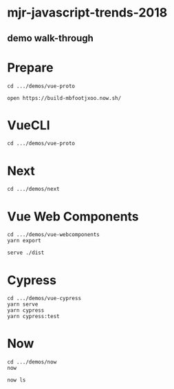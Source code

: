 # mjr-javascript-trends-2018
## demo walk-through

# Prepare

```
cd .../demos/vue-proto

open https://build-mbfootjxoo.now.sh/
```

# VueCLI

```
cd .../demos/vue-proto

```

# Next

```
cd .../demos/next
```

# Vue Web Components

```
cd .../demos/vue-webcomponents
yarn export

serve ./dist
```

# Cypress

```
cd .../demos/vue-cypress
yarn serve
yarn cypress
yarn cypress:test
```

# Now

```
cd .../demos/now
now

now ls
```


